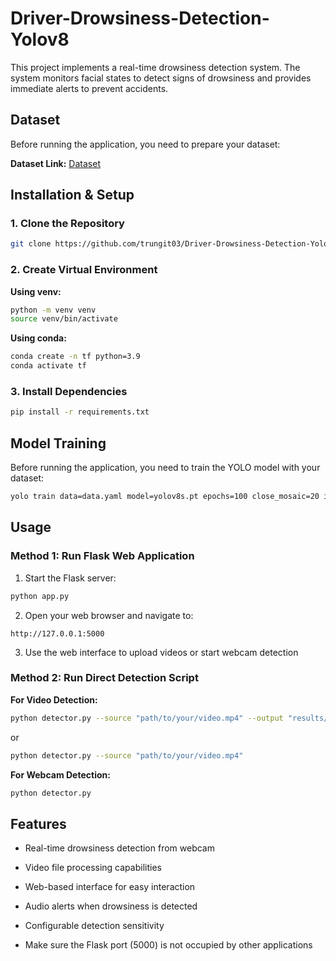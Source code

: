 # Driver-Drowsiness-Detection-Yolov8

This project implements a real-time drowsiness detection system. The system monitors facial states to detect signs of drowsiness and provides immediate alerts to prevent accidents.

## Dataset

Before running the application, you need to prepare your dataset:

**Dataset Link:** [Dataset](https://universe.roboflow.com/karthik-madhvan/drowsiness-detection-xsriz/dataset/1)

## Installation & Setup

### 1. Clone the Repository

```bash
git clone https://github.com/trungit03/Driver-Drowsiness-Detection-Yolov8.git
```

### 2. Create Virtual Environment

**Using venv:**
```bash
python -m venv venv
source venv/bin/activate  
```

**Using conda:**
```bash
conda create -n tf python=3.9
conda activate tf
```

### 3. Install Dependencies

```bash
pip install -r requirements.txt
```

## Model Training

Before running the application, you need to train the YOLO model with your dataset:

```bash
yolo train data=data.yaml model=yolov8s.pt epochs=100 close_mosaic=20 imgsz=640 pretrained=True
```

## Usage

### Method 1: Run Flask Web Application

1. Start the Flask server:
```bash
python app.py
```

2. Open your web browser and navigate to:
```
http://127.0.0.1:5000
```

3. Use the web interface to upload videos or start webcam detection

### Method 2: Run Direct Detection Script

**For Video Detection:**
```bash
python detector.py --source "path/to/your/video.mp4" --output "results/"
```
or
```bash
python detector.py --source "path/to/your/video.mp4" 
```

**For Webcam Detection:**
```bash
python detector.py
```


## Features

- Real-time drowsiness detection from webcam
- Video file processing capabilities
- Web-based interface for easy interaction
- Audio alerts when drowsiness is detected
- Configurable detection sensitivity

- Make sure the Flask port (5000) is not occupied by other applications
